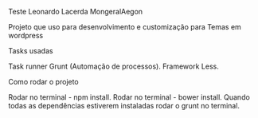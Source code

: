Teste Leonardo Lacerda MongeralAegon

Projeto que uso para desenvolvimento e customização para Temas em wordpress

Tasks usadas


Task runner Grunt (Automação de processos).
Framework Less.

Como rodar o projeto

Rodar no terminal - npm install.
Rodar no terminal - bower install.
Quando todas as dependências estiverem instaladas rodar o grunt no terminal.